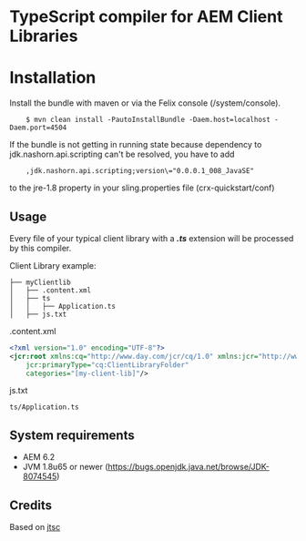 # TypeScript compiler for AEM Client Libraries

# Installation
Install the bundle with maven or via the Felix console (/system/console).
```
	$ mvn clean install -PautoInstallBundle -Daem.host=localhost -Daem.port=4504
```

If the bundle is not getting in running state because dependency to jdk.nashorn.api.scripting can't be resolved, you have to add
``` 
    ,jdk.nashorn.api.scripting;version\="0.0.0.1_008_JavaSE"
```     
to the jre-1.8 property in your sling.properties file (crx-quickstart/conf) 
    
## Usage
Every file of your typical client library with a ***.ts*** extension will be processed by this compiler.

Client Library example: 
```
├── myClientlib
│   ├── .content.xml
│   ├── ts
│   │   ├── Application.ts
│   ├── js.txt
```

.content.xml
```xml
<?xml version="1.0" encoding="UTF-8"?>
<jcr:root xmlns:cq="http://www.day.com/jcr/cq/1.0" xmlns:jcr="http://www.jcp.org/jcr/1.0"
    jcr:primaryType="cq:ClientLibraryFolder"
    categories="[my-client-lib]"/>
```

js.txt
```
ts/Application.ts
```

## System requirements

- AEM 6.2
- JVM 1.8u65 or newer (https://bugs.openjdk.java.net/browse/JDK-8074545)

## Credits
Based on [jtsc](https://github.com/wmono/jtsc)
